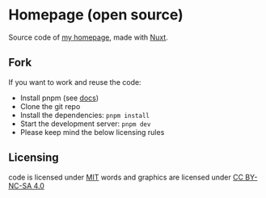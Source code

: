 # Homepage (open source)

Source code of [my homepage](https://www.tmlmt.com), made with [Nuxt](https://nuxt.com).

## Fork

If you want to work and reuse the code: 
- Install pnpm (see [docs](https://pnpm.io/installation))
- Clone the git repo
- Install the dependencies: `pnpm install`
- Start the development server: `pnpm dev`
- Please keep mind the below licensing rules

## Licensing

code is licensed under [MIT](./LICENSE)
words and graphics are licensed under [CC BY-NC-SA 4.0](https://creativecommons.org/licenses/by-nc-sa/4.0/?ref=chooser-v1)